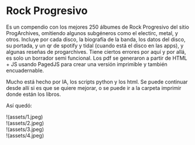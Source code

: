 # Rock Progresivo

Es un compendio con los mejores 250 álbumes de Rock Progresivo del sitio ProgArchives, omitiendo algunos subgéneros como el electirc, metal, y otros. Incluye por cada disco, la biografía de la banda, los datos del disco, su portada, y un qr de spotify y tidal (cuando está el disco en las apps), y algunas reseñas de progarchives. Tiene ciertos errores por aquí y por allá, es solo un borrador semi funcional.
Los pdf se generaron a partir de HTML + JS usando PagedJS para crear una versión imprimible y también encuadernable.

Mucho está hecho por IA, los scripts python y los html. Se puede continuar desde allí si es que se quiere mejorar, o se puede ir a la carpeta imprimir donde están los libros.

Así quedó:

!(assets/1.jpeg)  
!(assets/2.jpeg)  
!(assets/3.jpeg)  
!(assets/4.jpeg)  
